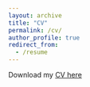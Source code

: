 ```yaml
---
layout: archive
title: "CV"
permalink: /cv/
author_profile: true
redirect_from:
  - /resume
---
```



Download my [CV here](https://github.com/CallowBrainProject/callowbrainproject.github.io/blob/master/files/CV.CallowD_05042021.pdf)
